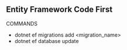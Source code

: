 Entity Framework Code First
---------------------------
COMMANDS
- dotnet ef migrations add <migration_name>
- dotnet ef database update
